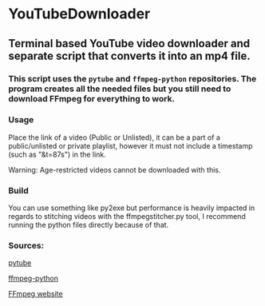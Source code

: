 # YouTubeDownloader
## Terminal based YouTube video downloader and separate script that converts it into an mp4 file.
### This script uses the `pytube` and `ffmpeg-python` repositories. The program creates all the needed files but you still need to download FFmpeg for everything to work.

### Usage
Place the link of a video (Public or Unlisted), it can be a part of a public/unlisted or private playlist, however it must not include a timestamp (such as "&t=87s") in the link.

Warning: Age-restricted videos cannot be downloaded with this.

### Build

You can use something like py2exe but performance is heavily impacted in regards to stitching videos with the ffmpegstitcher.py tool, I recommend running the python files directly because of that.

### Sources:

[pytube](https://github.com/pytube/pytube)

[ffmpeg-python](https://github.com/kkroening/ffmpeg-python)

[FFmpeg website](https://ffmpeg.org/)
